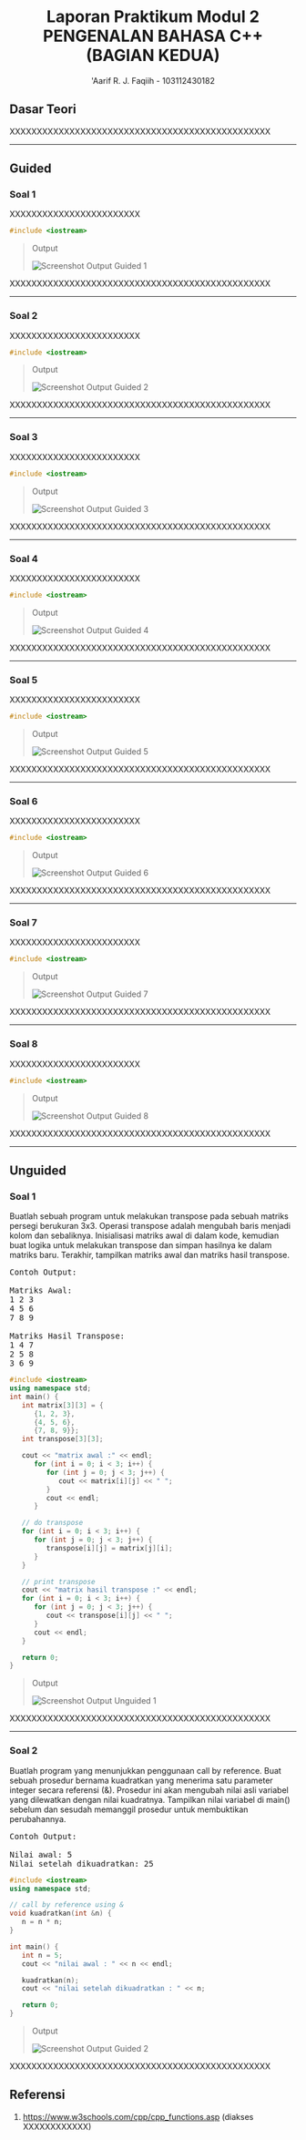 <h1 align="center">Laporan Praktikum Modul 2 <br> PENGENALAN BAHASA C++ (BAGIAN KEDUA)</h1>
<p align="center">'Aarif R. J. Faqiih - 103112430182</p>

## Dasar Teori

XXXXXXXXXXXXXXXXXXXXXXXXXXXXXXXXXXXXXXXXXXXXXXXX

---

## Guided

### Soal 1

XXXXXXXXXXXXXXXXXXXXXXXX

```cpp
#include <iostream>
```

> Output
> 
> ![Screenshot Output Guided 1](output/ss_guided_1.jpg)

XXXXXXXXXXXXXXXXXXXXXXXXXXXXXXXXXXXXXXXXXXXXXXXX

---

### Soal 2

XXXXXXXXXXXXXXXXXXXXXXXX

```cpp
#include <iostream>
```

> Output
> 
> ![Screenshot Output Guided 2](output/ss_guided_2.jpg)

XXXXXXXXXXXXXXXXXXXXXXXXXXXXXXXXXXXXXXXXXXXXXXXX

---

### Soal 3

XXXXXXXXXXXXXXXXXXXXXXXX

```cpp
#include <iostream>
```

> Output
> 
> ![Screenshot Output Guided 3](output/ss_guided_3.jpg)

XXXXXXXXXXXXXXXXXXXXXXXXXXXXXXXXXXXXXXXXXXXXXXXX

---

### Soal 4

XXXXXXXXXXXXXXXXXXXXXXXX

```cpp
#include <iostream>
```

> Output
> 
> ![Screenshot Output Guided 4](output/ss_guided_4.jpg)

XXXXXXXXXXXXXXXXXXXXXXXXXXXXXXXXXXXXXXXXXXXXXXXX

---

### Soal 5

XXXXXXXXXXXXXXXXXXXXXXXX

```cpp
#include <iostream>
```

> Output
> 
> ![Screenshot Output Guided 5](output/ss_guided_5.jpg)

XXXXXXXXXXXXXXXXXXXXXXXXXXXXXXXXXXXXXXXXXXXXXXXX

---

### Soal 6

XXXXXXXXXXXXXXXXXXXXXXXX

```cpp
#include <iostream>
```

> Output
> 
> ![Screenshot Output Guided 6](output/ss_guided_6.jpg)

XXXXXXXXXXXXXXXXXXXXXXXXXXXXXXXXXXXXXXXXXXXXXXXX

---

### Soal 7

XXXXXXXXXXXXXXXXXXXXXXXX

```cpp
#include <iostream>
```

> Output
> 
> ![Screenshot Output Guided 7](output/ss_guided_7.jpg)

XXXXXXXXXXXXXXXXXXXXXXXXXXXXXXXXXXXXXXXXXXXXXXXX

---

### Soal 8

XXXXXXXXXXXXXXXXXXXXXXXX

```cpp
#include <iostream>
```

> Output
> 
> ![Screenshot Output Guided 8](output/ss_guided_8.jpg)

XXXXXXXXXXXXXXXXXXXXXXXXXXXXXXXXXXXXXXXXXXXXXXXX

---

## Unguided

### Soal 1

Buatlah sebuah program untuk melakukan transpose pada sebuah matriks persegi berukuran 3x3. Operasi transpose adalah mengubah baris menjadi kolom dan sebaliknya. Inisialisasi matriks awal di dalam kode, kemudian buat logika untuk melakukan transpose dan simpan hasilnya ke dalam matriks baru. Terakhir, tampilkan matriks awal dan matriks hasil transpose.

<pre>
Contoh Output:

Matriks Awal:
1 2 3
4 5 6
7 8 9

Matriks Hasil Transpose:
1 4 7
2 5 8
3 6 9
</pre>

```cpp
#include <iostream>
using namespace std;
int main() {
   int matrix[3][3] = {
      {1, 2, 3},
      {4, 5, 6},
      {7, 8, 9}};
   int transpose[3][3];

   cout << "matrix awal :" << endl;
      for (int i = 0; i < 3; i++) {
         for (int j = 0; j < 3; j++) {
            cout << matrix[i][j] << " ";
         }
         cout << endl;
      }

   // do transpose
   for (int i = 0; i < 3; i++) {
      for (int j = 0; j < 3; j++) {
         transpose[i][j] = matrix[j][i];
      }
   }

   // print transpose
   cout << "matrix hasil transpose :" << endl;
   for (int i = 0; i < 3; i++) {
      for (int j = 0; j < 3; j++) {
         cout << transpose[i][j] << " ";
      }
      cout << endl;
   }

   return 0;
}
```

> Output
> 
> ![Screenshot Output Unguided 1](output/ss_unguided_1.jpg)

XXXXXXXXXXXXXXXXXXXXXXXXXXXXXXXXXXXXXXXXXXXXXXXX

---

### Soal 2

Buatlah program yang menunjukkan penggunaan call by reference. Buat sebuah prosedur bernama kuadratkan yang menerima satu parameter integer secara referensi (&). Prosedur ini akan mengubah nilai asli variabel yang dilewatkan dengan nilai kuadratnya. Tampilkan nilai variabel di main() sebelum dan sesudah memanggil prosedur untuk membuktikan perubahannya.

<pre>
Contoh Output:

Nilai awal: 5
Nilai setelah dikuadratkan: 25
</pre>

```cpp
#include <iostream>
using namespace std;

// call by reference using &
void kuadratkan(int &n) {
   n = n * n;
}

int main() {
   int n = 5;
   cout << "nilai awal : " << n << endl;

   kuadratkan(n);
   cout << "nilai setelah dikuadratkan : " << n;

   return 0;
}
```

> Output
> 
> ![Screenshot Output Guided 2](output/ss_guided_2.jpg)

XXXXXXXXXXXXXXXXXXXXXXXXXXXXXXXXXXXXXXXXXXXXXXXX

## Referensi

1. https://www.w3schools.com/cpp/cpp_functions.asp (diakses XXXXXXXXXXXX)
